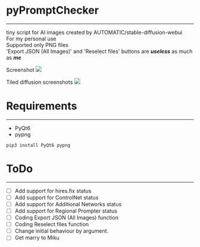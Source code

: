 # pyPromptChecker  
***
tiny script for AI images created by AUTOMATIC/stable-diffusion-webui  
For my personal use  
Supported only PNG files  
'Export JSON (All Images)' and 'Reselect files' buttons are ___useless___ as much as ___me___  
  
Screenshot
![](https://user-images.githubusercontent.com/121333129/256811612-7f399475-def0-4ee2-a61b-7d81b7b19116.png)

Tiled diffusion screenshots
![](https://user-images.githubusercontent.com/121333129/256811663-852bf850-d299-4644-a607-57ba261f17c3.png)
# Requirements  
***
- PyQt6
- pypng  
````
pip3 install PyQt6 pypng
````

# ToDo
***
 - [ ] Add support for hires.fix status  
 - [ ] Add support for ControlNet status  
 - [ ] Add support for Additional Networks status  
 - [ ] Add support for Regional Prompter status  
 - [ ] Coding Export JSON (All Images) function  
 - [ ] Coding Reselect files function
 - [ ] Change initial behaviour by argument.
 - [ ] Get marry to Miku
